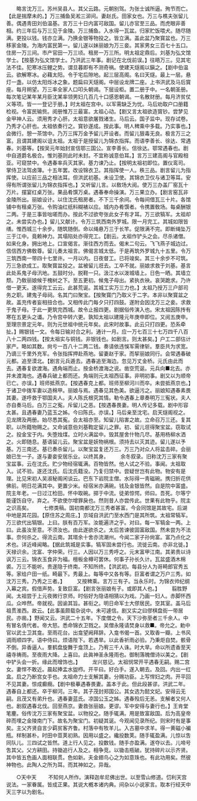 <!-- { "loadSidebar": true } -->
　　略言沈万三。苏州吴县人。其父云路。元朝别驾。为张士诚所逼。殉节而亡。【此是揣摩未的。】万三捕鱼吴淞三泖间。妻赵氏。田家女也。万三与樵夫张留儿善。偶遇靑田刘伯温基。言万三十日内富可敌国。留儿亦官至三品。而虎眼非善相。约三年后与万三见于金陵。万三捕鱼。入水得一瓦盆。归家贮饭喂犬。随尽随满。更投以钱。钱亦立满。乃换金银等物投之。皆立满。盖此盆乃聚寳盆也。万三移家金陵。为海内富民第一。留儿遂以妹丽娘为万三妾。其家男女三百七十五口。住房一万三间。市产官田一万三顷。租房一万三所。明太祖定鼎后。刘基为弘文馆学士。【按基为弘文馆学士。乃洪武三年事。剧记在北伐前误。】往晤万三。见其宅法不佳。犯寒冰压鲤之势。谓旦暮即有不测奇祸。使建天燧阁以鎭之。【剧中伯温云。欲解寒冰。必藉太阳。令于宅后隙地。起三层高阁。名曰天燧。最上一层。悬灯一盏。以仿太阳烁冰之象。题扁曰天燧阁。中层设龙牌二座。上书洪武及马后寳座。每月朔望。万三率全家人口叩头朝谒。下层设柜。置二册于中。一名朝圣册。每次笔记某年某月臣沈某率领男妇几百几十口感恩朝谒。一名散财册。每月济贫仗义等项。皆一一登记于册。】时太祖在宫中。以军需缺乏为忧。马后劝取户口册籍检视。令富民输赀。阅册惟万三最富。太祖心动。【剧又言太祖欲造寳钞。尝梦见金甲神人云。须用秀才心肝。太祖意欲屠戮诸生。马后云。国子监中。现存试卷。乃秀才心肝也。太祖依奏行之。寳钞遂成。按此事。明人稗乘中多载。乃实事也。】会微行。憩一茶馆中。乃万三挥万金予留儿开设者。而留儿狠毒无良。极言万三之富。且谓其建阁以诅太祖。太祖于是授留儿为锦衣指挥。而语李善长、徐达、常遇春。刘基等。【按吴元年始封宣信鄂三国公。宣李善长。信徐达。鄂常遇春也。剧中自道爵名极合。惟刘基则此时未封。不宜称诚意伯耳。】言万三建高阁与官殿相亚。可窥禁中。令遇春率兵灭其家。基力谏乃止。【按明太祖初即位。置仪鸾司。掌侍卫法驾卤簿。十五年罢。改设锦衣卫。其指挥使一人。秩三品。剧言留儿为指挥使。以应前三品之相法耳。但洪武初基。未设卫使。其锦衣卫仅与诸卫等耳。安得有所谓张留儿为锦衣指挥也。】又听留儿言。以敎场大阅。使万三办盖厂窑瓦十万片。摆宴红桌万张。果品肴馔万桌。遇春奉命操演。万三果立办。【剧言窑瓦非金陵所出。丽娘设计。以住沈氏租房者。不下三千余间。令每间借瓦三十片。各馆铺中有租桌万张。令购油红纸料糊裱以应。城内办肴馔者。令携置敎场。每桌酬银二两。于是三事皆咄嗟而办。按此不过欲夸张此女子有才耳。万三欲犒军。太祖却之。未尝实办也。】留儿又献计。令万三筑西南外罗城。限一月完工。其城如限皆缮。惟西城三十余步。随筑随倒。命以绳悬万三于长竿。促限满不完。即断绳坠万三于江中。竟赖神力。其塌陷处亦得完工。【剧云。太祖作铲头之会。尽杀诸僧。如来化身。拥出地上。口宣偈言。渐往西方而去。偈末二句云。飞飞燕子城边过。信信西方佛敎尊。留儿奏太祖言。佛偈言城太低。于是再筑外罗城九十五里。令万三筑西南一带四十七里许。一月以内。日夜督工。已将竣矣。其三十余步不可筑。万三急欲成工。取聚寳盆投之。盆被留儿诳去。工卒不就。丽娘求救于刘基。基言此处系鬼子母汛地。五鼓时分。脱鞋一只。汲江水以泼城墙上。日色一晒。其墙立颓。乃敎丽娘候于槐树之下。至五更初。候鬼子母出。紧执衣袂。哀哭跪求。乃许借一更天。遂得完工云云。此甚荒诞。其城工实万三力也。】太祖乃授万三户部司务之职。建鬼子母祠。名其门曰聚宝。【按聚寳门乃取义于二字。本非以聚寳盆之故。盖充传者妄相扭合也。又相传此门每夕只打四鼓。遂附会因沈万三之妾。求救于鬼子母。于此一更筑完西城。故令止报四更。剧据俗传演入也。宋太祖因陈抟有寒在五更头之谶。乃令宫中转六更。孰知太祖以建隆元年庚申即位。又阅五庚申。至理宗景定元年。则为元世祖中统元年矣。此宋时故事。此云只打四更。恐系牵扯。】赐银钱一文。令每日输对合之利。通计一月。应一万七百三十七万四千八百八十二两四钱。【按太祖实与铜钱。非银钱也。如剧言。则太甚矣。】户工二部估计家产。略如其数。尙亏一百八十二两二钱。奏请依违悞军需律斩。羣臣共为求宽。乃谪三千里外充军。令张指挥押赴燕地。留妻赵于家。而挈丽娘同行。会常遇春破元都。追至漠北。【剧言元兵遁去。遇春追至海边。忽见万丈金桥。元氏由此而去。遇春复欲渡海。遇角端而止。按金桥渡海之说。凿空荒诞。元兵向■北去。亦并未渡海也。遇春兵破上都而还。角端则元太祖西征事。非明初事。剧又以为顺帝已亡。亦误。】班师抵燕京。【按遇春克上都。班师至柳河川而卒。未尝抵燕京也。】于诸卫中拨军妻以造棉甲。丽娘与焉。遇春见其色美。欲逼污之。丽娘知遇春素畏其妻。遂呼救于鄂国夫人。夫人陈氏根究其情。勒令遇春上章奏明万三寃状。夫人亦自奏马后。白万三之寃。斥留儿之恶。【按遇春畏妻。明人传记多载。剧中形容太甚。且遇春妻乃蓝玉之姊。今曰陈氏。亦误。】马后亲至沈宅。启天燧阁视之。见龙牌及两册。始尽悉其寃。会太祖亦至。知留儿陷害之故。立命召万三还。复其职。以所籍物赐之。又命诚意伯刘基鞫定留儿之罪。初、留儿诳得聚宝盆。窃取试之。投金宝于内。失堕烛煤。立时火满盆中。毁其屋舍什物几尽。基用杨柳水洒之。火即随息。基语留儿云。聚宝盆是妖物祸根。须持去以灭其迹。留儿遂以予基。万三南还。基已奏杀留儿。以聚宝盆复还万三。万三乃对众人将盆击碎。会丽娘已生一子。遂与妻妾安居乐业。以终其身。 
　　余冬叙录。旧称沈万三家有聚宝盆事。云在沈氏。贮少物经宿辄满。百物皆然。他人试之不验。事闻。太祖取入。试不验。遂还沈氏。后沈氏籍没。乃复归禁中。尝疑世岂有此物。物安有是理。比见宋初人吴淑秘阁闲谈云。巴东下岩院主僧。水际得一靑磁碗。携归折花供佛前。明日花满其中。更置少米。经宿米亦满碗。钱及金银皆然。自是院中富盛。院主年老。一日过江检田。怀中取碗。掷于中流。徒弟惊愕。师曰。吾死。尔等宁能谨饬自守。弃之。不欲使尔增罪戾也。然则昔人亦尝传此。世果有此物乎。院主之识高矣。 
　　七修类稿。国初南都沈万三秀者甚富。今会同馆是其故宅。后湖中地是其花园。【原住苏之周庄。】京域自洪武门至水西门是其所筑。太祖常犒军。万三欲代出犒银。上曰。朕有百万军。汝能遍济之乎。对曰。每一军犒金一两。上曰。此虽汝至意。不须汝也。由此遂欲杀之。太后苦谏彼固富敌国。然未尝为不法事。奈何杀之。得流云南。其壻余十舍亦流潮州。今闻二家子孙尙富。富乃点化之术也。详近峰闻略。【据此筑城是实事。犒军固未尝行也。流徙云南。亦非北徙。】天禄识余。沈富、字仲荣。行三。人因以万三秀呼之。元末富甲江南。其弟贵以诗讽万三云。锦衣玉食非为福。檀板金樽可罢休。何事子孙长久计。瓦盆盛酒木棉裘。万三不能听。贵遂隐于终南。不知所终。【洪武初。每县分人为哥畸郎官秀五等。家给户田一纸。畸最下。秀最上。每等中又各有等。巨富者谓之万户三秀。如沈万三秀。乃秀之三者。】 
　　又按稗乘。言万三有子。当永乐时。为锦衣帅纪纲入幕之宾。假借声势。复致巨富。【剧言张丽娘有子。或即其人也。】 
　　翦胜野闻。太祖尝于上元夜微行京师。时俗好为隐语相猜以为戏。乃画一妇人。赤脚怀西瓜。众哗然。帝就视。因谕其旨。甚衔之。明日命军士大僇居民。空其室。盖马后祖贯淮西。故云。【此事虽颇载杂说中。未可遽信。剧又实之曰僇棋盘街一带居民。亦凿。】野闻又云。洪武二十五年。下度僧之令。天下沙弥至者三千余人。中有冒名倩代者。帝大怒。悉命锦衣卫戮之。吴僧永隆请焚身以救■。帝允之。勅中官以武士卫其龛。至雨花台。出龛望阙拜辞。入龛书偈一首。又取香一瓣。上书风调雨顺四字。语中侍曰。烦语陛下。若遇旱。以此香祈雨必验。乃秉炬自焚。骸骨不倒。异香逼人。羣鹤盘旋舞于龛顶上。乃宥三千人诛。时大旱。命以所遗香至天禧寺祷雨。至夜雨大降。上喜曰。此眞神圣永隆雨也。御制落魄僧诗以美之。【剧中铲头会一折。缘此而增饰也。】 
　　龙兴慈记。太祖悯常开平遇春无嗣。赐二宫女。妻悍不敢近。晨起捧盂水盥栉。开平曰。好白手。遂入朝去。及回。内出一红盒。启之乃断宫女手也。太祖命力士支解其妻。分赐功臣。上写悍妇之肉。开平回不见其妻。惊成癫癎。【剧中极摹遇春畏妻。盖本于此。但此段甚谬。洪武二年。遇春自上都还。卒于柳河。三年。其子茂封郑国公。其女选为懿文妃。安得云无嗣。且茂又有弟升也。遇春妻蓝氏。凉国公玉之姊。遇春殁后无恙。支解者又何人也。剧叙遇春北伐。回至燕京。妻救张丽娘。更谬。军中安得与妻行也。】王肯堂笔麈。俗传沈万三家有聚宝盆。以物投之。随手辄满。用是致富敌国。后为高皇帝碎而埋之金陵南门下。故名为聚宝门。初疑其诞。今观闻见录所纪。则宋时有是事矣。主父齐贤自言少羁贫客齐鲁。村落中有牧羊儿。入古墓中求羊。得一黄磁小褊瓶。样制甚朴。时田中荳荚初熟。因用以盛之。纔投数荚。随手辄盈满。儿惊以吿同队儿。三四试之皆然。道上行人见之。投数钱。随手亦盈满。遂夺以去。儿啼号吿其父。父方耕田。持锄追行人及之。相争竞。以锄击瓶破。犹持碎片以示齐贤。其中皆五色画人面相联贯。色如新。夫金翅鸟心之为如意珠也。有此功用矣。然彼神物也。此陶人之所为耳。而其神如之。异哉。 


　　○天中天 
　　不知何人所作。演释迦牟尼佛出世。以至雪山修道。忉利天宫说法。一家眷属。皆成正果。其说大槪本诸内典。间杂以小说家言。取本行经天中天三字以为剧名。 
